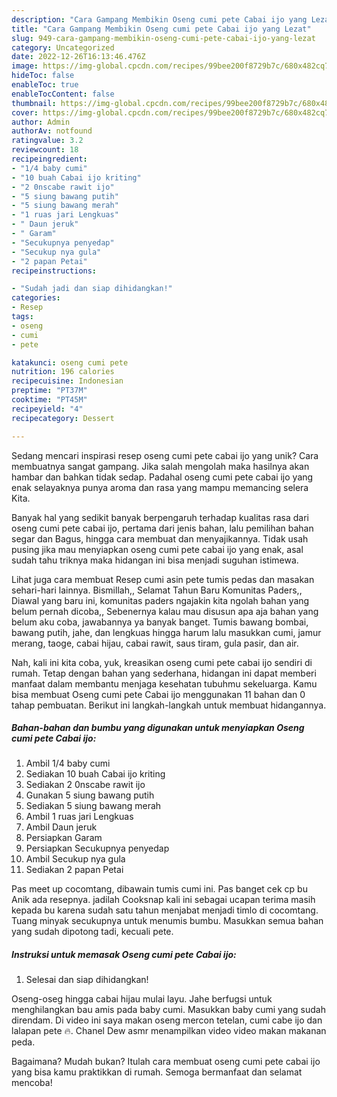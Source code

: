 ```yaml
---
description: "Cara Gampang Membikin Oseng cumi pete Cabai ijo yang Lezat"
title: "Cara Gampang Membikin Oseng cumi pete Cabai ijo yang Lezat"
slug: 949-cara-gampang-membikin-oseng-cumi-pete-cabai-ijo-yang-lezat
category: Uncategorized
date: 2022-12-26T16:13:46.476Z
image: https://img-global.cpcdn.com/recipes/99bee200f8729b7c/680x482cq70/oseng-cumi-pete-cabai-ijo-foto-resep-utama.jpg
hideToc: false
enableToc: true
enableTocContent: false
thumbnail: https://img-global.cpcdn.com/recipes/99bee200f8729b7c/680x482cq70/oseng-cumi-pete-cabai-ijo-foto-resep-utama.jpg
cover: https://img-global.cpcdn.com/recipes/99bee200f8729b7c/680x482cq70/oseng-cumi-pete-cabai-ijo-foto-resep-utama.jpg
author: Admin
authorAv: notfound
ratingvalue: 3.2
reviewcount: 18
recipeingredient:
- "1/4 baby cumi"
- "10 buah Cabai ijo kriting"
- "2 0nscabe rawit ijo"
- "5 siung bawang putih"
- "5 siung bawang merah"
- "1 ruas jari Lengkuas"
- " Daun jeruk"
- " Garam"
- "Secukupnya penyedap"
- "Secukup nya gula"
- "2 papan Petai"
recipeinstructions:

- "Sudah jadi dan siap dihidangkan!"
categories:
- Resep
tags:
- oseng
- cumi
- pete

katakunci: oseng cumi pete 
nutrition: 196 calories
recipecuisine: Indonesian
preptime: "PT37M"
cooktime: "PT45M"
recipeyield: "4"
recipecategory: Dessert

---
```





Sedang mencari inspirasi resep oseng cumi pete cabai ijo yang unik? Cara membuatnya sangat gampang. Jika salah mengolah maka hasilnya akan hambar dan bahkan tidak sedap. Padahal oseng cumi pete cabai ijo yang enak selayaknya punya aroma dan rasa yang mampu memancing selera Kita.





Banyak hal yang sedikit banyak berpengaruh terhadap kualitas rasa dari oseng cumi pete cabai ijo, pertama dari jenis bahan, lalu pemilihan bahan segar dan Bagus, hingga cara membuat dan menyajikannya. Tidak usah pusing jika mau menyiapkan oseng cumi pete cabai ijo yang enak,      asal sudah tahu triknya maka hidangan ini bisa menjadi suguhan istimewa.














Lihat juga cara membuat Resep cumi asin pete tumis pedas dan masakan sehari-hari lainnya. Bismillah,, Selamat Tahun Baru Komunitas Paders,, Diawal yang baru ini, komunitas paders ngajakin kita ngolah bahan yang belum pernah dicoba,, Sebenernya kalau mau disusun apa aja bahan yang belum aku coba, jawabannya ya banyak banget. Tumis bawang bombai, bawang putih, jahe, dan lengkuas hingga harum lalu masukkan cumi, jamur merang, taoge, cabai hijau, cabai rawit, saus tiram, gula pasir, dan air.






Nah, kali ini kita coba, yuk, kreasikan oseng cumi pete cabai ijo sendiri di rumah. Tetap dengan bahan yang sederhana, hidangan ini dapat memberi manfaat dalam membantu menjaga kesehatan tubuhmu sekeluarga. Kamu bisa membuat Oseng cumi pete Cabai ijo menggunakan 11 bahan dan 0 tahap pembuatan. Berikut ini langkah-langkah untuk membuat hidangannya.

<!--inarticleads1-->

##### Bahan-bahan dan bumbu yang digunakan untuk menyiapkan Oseng cumi pete Cabai ijo:

1. Ambil 1/4 baby cumi
1. Sediakan 10 buah Cabai ijo kriting
1. Sediakan 2 0nscabe rawit ijo
1. Gunakan 5 siung bawang putih
1. Sediakan 5 siung bawang merah
1. Ambil 1 ruas jari Lengkuas
1. Ambil  Daun jeruk
1. Persiapkan  Garam
1. Persiapkan Secukupnya penyedap
1. Ambil Secukup nya gula
1. Sediakan 2 papan Petai


Pas meet up cocomtang, dibawain tumis cumi ini. Pas banget cek cp bu Anik ada resepnya. jadilah Cooksnap kali ini sebagai ucapan terima masih kepada bu karena sudah satu tahun menjabat menjadi timlo di cocomtang. Tuang minyak secukupnya untuk menumis bumbu. Masukkan semua bahan yang sudah dipotong tadi, kecuali pete. 

<!--inarticleads2-->

##### Instruksi untuk memasak Oseng cumi pete Cabai ijo:


1. Selesai dan siap dihidangkan!

Oseng-oseg hingga cabai hijau mulai layu. Jahe berfugsi untuk menghilangkan bau amis pada baby cumi. Masukkan baby cumi yang sudah direndam. Di video ini saya makan oseng mercon tetelan, cumi cabe ijo dan lalapan pete 🔥. Chanel Dew asmr menampilkan video video makan makanan peda. 

Bagaimana? Mudah bukan? Itulah cara membuat oseng cumi pete cabai ijo yang bisa kamu praktikkan di rumah. Semoga bermanfaat dan selamat mencoba!
